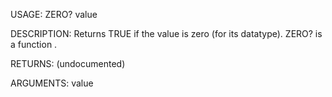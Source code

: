 USAGE:
     ZERO? value 

DESCRIPTION:
     Returns TRUE if the value is zero (for its datatype).
     ZERO? is a function .

RETURNS:
    (undocumented)

ARGUMENTS:
    value
